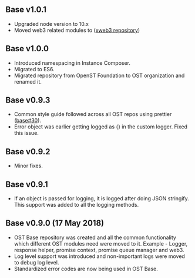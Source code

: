 ## Base v1.0.1
- Upgraded node version to 10.x
- Moved web3 related modules to ([xweb3 repository](https://github.com/ostdotcom/xweb3))

## Base v1.0.0
- Introduced namespacing in Instance Composer.
- Migrated to ES6.
- Migrated repository from OpenST Foundation to OST organization and renamed it.

## Base v0.9.3
- Common style guide followed across all OST repos using prettier ([base#30](https://github.com/ostdotcom/base/issues/30)).
- Error object was earlier getting logged as {} in the custom logger. Fixed this issue.

## Base v0.9.2
- Minor fixes.

## Base v0.9.1
- If an object is passed for logging, it is logged after doing JSON stringify. This support was added to all the logging methods.

## Base v0.9.0 (17 May 2018)
- OST Base repository was created and all the common functionality which different OST modules need were moved to it. Example - Logger, response helper, promise context, promise queue manager and web3.
- Log level support was introduced and non-important logs were moved to debug log level.
- Standardized error codes are now being used in OST Base.
